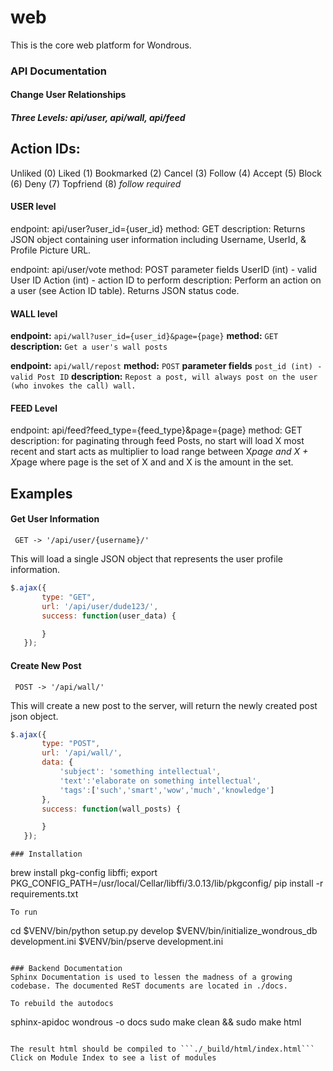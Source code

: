 # web
This is the core web platform for Wondrous.

### API Documentation

#### Change User Relationships

##### Three Levels: api/user, api/wall, api/feed

## Action IDs:
Unliked (0)
Liked (1)
Bookmarked (2)
Cancel (3)
Follow (4)
Accept (5)
Block (6)
Deny (7)
Topfriend (8) *follow required*


#### USER level

endpoint: api/user?user_id={user_id}
method: GET
description: Returns JSON object containing user information including Username, UserId, & Profile Picture URL.


endpoint: api/user/vote
method: POST
parameter fields
    UserID (int) - valid User ID
    Action (int) - action ID to perform 
description: Perform an action on a user (see Action ID table). Returns JSON status code.

#### WALL level

**endpoint:** `api/wall?user_id={user_id}&page={page}`
**method:** `GET`
**description:** `Get a user's wall posts` 

**endpoint:** `api/wall/repost`
**method:** `POST`
**parameter fields**
    `post_id (int) - valid Post ID`
**description:** `Repost a post, will always post on the user (who invokes the call) wall.`
    

#### FEED Level

endpoint: api/feed?feed_type={feed_type}&page={page}
method: GET
description: for paginating through feed Posts, no start will load X most recent and start acts as multiplier to load range between X*page and X + X*page where page is the set of X and and X is the amount in the set.


## Examples


#### Get User Information

```
 GET -> '/api/user/{username}/'
```
This will load a single JSON object that represents the user profile information.

```javascript
$.ajax({
       type: "GET",
       url: '/api/user/dude123/',
       success: function(user_data) {

       }
   });

```

#### Create New Post
```
 POST -> '/api/wall/'
 ```

 This will create a new post to the server, will return the newly created post json object.
```javascript
$.ajax({
       type: "POST",
       url: '/api/wall/',
       data: {
           'subject': 'something intellectual',
           'text':'elaborate on something intellectual',
           'tags':['such','smart','wow','much','knowledge']
       },
       success: function(wall_posts) {

       }
   });
```

```
### Installation
```
brew install pkg-config libffi;
export PKG_CONFIG_PATH=/usr/local/Cellar/libffi/3.0.13/lib/pkgconfig/
pip install -r requirements.txt
```
To run
```
cd <directory containing this file>
$VENV/bin/python setup.py develop
$VENV/bin/initialize_wondrous_db development.ini
$VENV/bin/pserve development.ini
```

### Backend Documentation
Sphinx Documentation is used to lessen the madness of a growing codebase. The documented ReST documents are located in ./docs.

To rebuild the autodocs
```
sphinx-apidoc wondrous -o docs
sudo make clean && sudo make html
```

The result html should be compiled to ```./_build/html/index.html```
Click on Module Index to see a list of modules
